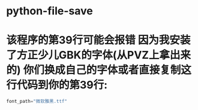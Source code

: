 # python-file-save
# 该程序的第39行可能会报错 因为我安装了方正少儿GBK的字体(从PVZ上拿出来的) 你们换成自己的字体或者直接复制这行代码到你的第39行:
```python
font_path="微软雅黑.ttf"    
```
